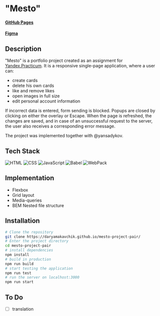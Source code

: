 # "Mesto"

#### [GitHub Pages](https://daryamakavchik.github.io/mesto-project-pair/)
#### [Figma](https://www.figma.com/file/2cn9N9jSkmxD84oJik7xL7/JavaScript.-Sprint-4?node-id=0%3A1)


## Description 
"Mesto" is a portfolio project created as an assignment for [Yandex.Practicum](https://practicum.yandex.com/web/ "Web Development Program"). It is a responsive single-page application, where a user can:
* create cards
* delete his own cards
* like and remove likes
* open images in full size
* edit personal account information

If incorrect data is entered, form sending is blocked. Popups are closed by clicking on either the overlay or Escape. When the page is refreshed, the changes are saved, and in case of an unsuccessful request to the server, the user also receives a corresponding error message.

The project was implemented together with @yansadykov.

## Tech Stack
![HTML](https://img.shields.io/badge/html5-%23E34F26.svg?style=for-the-badge&logo=html5&logoColor=white)
![CSS](https://img.shields.io/badge/css3-%231572B6.svg?style=for-the-badge&logo=css3&logoColor=white)
![JavaScript](https://img.shields.io/badge/JavaScript-323330?style=for-the-badge&logo=javascript&logoColor=F7DF1E)
![Babel](https://img.shields.io/badge/Babel-F9DC3E?style=for-the-badge&logo=babel&logoColor=white)
![WebPack](https://img.shields.io/badge/Webpack-8DD6F9?style=for-the-badge&logo=Webpack&logoColor=white)

## Implementation

- Flexbox
- Grid layout
- Media-queries
- BEM Nested file structure
  
## Installation

```bash
# Clone the repository
git clone https://daryamakavchik.github.io/mesto-project-pair/
# Enter the project directory
cd mesto-project-pair
# install dependencies
npm install
# build in production
npm run build
# start testing the application
npm run test
# run the server on localhost:3000
npm run start
```

## To Do
- [ ] translation
